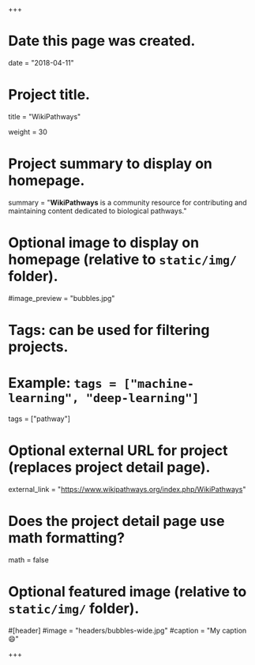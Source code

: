 +++
# Date this page was created.
date = "2018-04-11"

# Project title.
title = "WikiPathways"

weight = 30
# Project summary to display on homepage.
summary = "**WikiPathways** is a community resource for contributing and maintaining content dedicated to biological pathways."

# Optional image to display on homepage (relative to `static/img/` folder).
#image_preview = "bubbles.jpg"

# Tags: can be used for filtering projects.
# Example: `tags = ["machine-learning", "deep-learning"]`
tags = ["pathway"]

# Optional external URL for project (replaces project detail page).
external_link = "https://www.wikipathways.org/index.php/WikiPathways"

# Does the project detail page use math formatting?
math = false

# Optional featured image (relative to `static/img/` folder).
#[header]
#image = "headers/bubbles-wide.jpg"
#caption = "My caption :smile:"


+++
